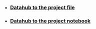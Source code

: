 * ### [Datahub to the project file](https://datahub.berkeley.edu/hub/user-redirect/git-pull?repo=https%3A%2F%2Fgithub.com%2Fyingyinlii%2Fteam_luther_burbank_proj4.git&urlpath=tree%2Fteam_luther_burbank_proj4.git%2F&branch=main)

* ### [Datahub to the project notebook](https://datahub.berkeley.edu/hub/user-redirect/git-pull?repo=https%3A%2F%2Fgithub.com%2Fyingyinlii%2Fteam_luther_burbank_proj4.git&urlpath=tree%2Fteam_luther_burbank_proj4.git%2FEEP153_project_4.ipynb&branch=main])

